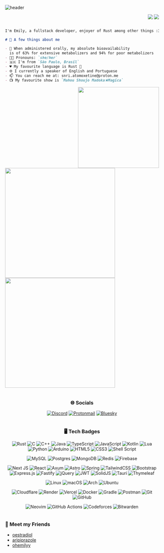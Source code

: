 

![header](https://capsule-render.vercel.app/api?type=transparent&height=80&text=Hi%20There%20:3&animation=twinkling&fontColor=8f2aaf&fontAlign=20&fontAlignY=65&desc=Welcome%20to%20my%20github%20profile&descAlign=24&descAlignY=90)

<div align="right">
  <a href="https://wakatime.com/@018d3462-350e-45de-9313-54c691215fd0"><img src="https://wakatime.com/badge/user/018d3462-350e-45de-9313-54c691215fd0.svg?style=for-the-badge"></a>
  <img src="https://komarev.com/ghpvc/?username=atomoxetine&style=for-the-badge">
</div>

```md

I'm Emily, a fullstack developer, enjoyer of Rust among other things :3

# 💭 A few things about me

- 💊 When administered orally, my absolute bioavailability
  is of 63% for extensive metabolizers and 94% for poor metabolizers
- 🏳️‍⚧️ Pronouns: `she/her`
- 🇧🇷 I'm from `São Paulo, Brasil`
- ♥️ My favourite language is Rust 🦀
- 🌐 I currently a speaker of English and Portuguese
- 📫 You can reach me at: snri.atomoxetine@proton.me
- 📺 My favourite show is `Mahou Shoujo Madoka★Magica`
```

<div>
  <img align="right" src="https://github.com/user-attachments/assets/471edd7b-5cf7-4169-a025-fcc002f576df" width="265">
  <div align="left">
    <img src="https://readme-stats-eta-six.vercel.app/api?username=atomoxetine&theme=midnight-purple&show_icons=true&hide_border=true&count_private=true&show=reviews,prs_merged" width="360">
    <br>
    <img src="https://readme-stats-eta-six.vercel.app/api/wakatime/?username=atomoxetine&theme=midnight-purple&hide_border=true&layout=compact&hide_progress=true&langs_count=20" width="360">
  </div>
</div>

#

<h3 align="center">🌐 Socials</h3>
<div align="center">

[![Discord](https://img.shields.io/badge/Discord-%235865F2.svg?style=for-the-badge&logo=discord&logoColor=white)](https://discordapp.com/channels/@me/400491882028728321/)
[![Protonmail](https://img.shields.io/badge/ProtonMail-8B89CC?style=for-the-badge&logo=protonmail&logoColor=white)](mailto:snri.atomoxetine@proton.me)
[![Bluesky](https://img.shields.io/badge/Bluesky-%230285FF?style=for-the-badge&logo=Bluesky&logoColor=white)](https://bsky.logemi.xyz)

</div>

#

<h3 align="center">🖥️ Tech Badges</h3>
<div align="center">

![Rust](https://img.shields.io/badge/rust-%23000000.svg?style=for-the-badge&logo=rust&logoColor=white)
![C](https://img.shields.io/badge/c-%2300599C.svg?style=for-the-badge&logo=c&logoColor=white)
![C++](https://img.shields.io/badge/c++-%2300599C.svg?style=for-the-badge&logo=c%2B%2B&logoColor=white)
![Java](https://img.shields.io/badge/java-%23ED8B00.svg?style=for-the-badge&logo=openjdk&logoColor=white)
![TypeScript](https://img.shields.io/badge/typescript-%23007ACC.svg?style=for-the-badge&logo=typescript&logoColor=white)
![JavaScript](https://img.shields.io/badge/javascript-%23323330.svg?style=for-the-badge&logo=javascript&logoColor=%23F7DF1E)
![Kotlin](https://img.shields.io/badge/kotlin-%237F52FF.svg?style=for-the-badge&logo=kotlin&logoColor=white)
![Lua](https://img.shields.io/badge/lua-%232C2D72.svg?style=for-the-badge&logo=lua&logoColor=white)
![Python](https://img.shields.io/badge/python-3670A0?style=for-the-badge&logo=python&logoColor=ffdd54)
![Arduino](https://img.shields.io/badge/-Arduino-00979D?style=for-the-badge&logo=Arduino&logoColor=white)
![HTML5](https://img.shields.io/badge/html5-%23E34F26.svg?style=for-the-badge&logo=html5&logoColor=white)
![CSS3](https://img.shields.io/badge/css3-%231572B6.svg?style=for-the-badge&logo=css3&logoColor=white)
![Shell Script](https://img.shields.io/badge/shell_script-%23121011.svg?style=for-the-badge&logo=gnu-bash&logoColor=white)

![MySQL](https://img.shields.io/badge/mysql-4479A1.svg?style=for-the-badge&logo=mysql&logoColor=white)
![Postgres](https://img.shields.io/badge/postgres-%23316192.svg?style=for-the-badge&logo=postgresql&logoColor=white)
![MongoDB](https://img.shields.io/badge/MongoDB-%234ea94b.svg?style=for-the-badge&logo=mongodb&logoColor=white)
![Redis](https://img.shields.io/badge/redis-%23DD0031.svg?style=for-the-badge&logo=redis&logoColor=white)
![Firebase](https://img.shields.io/badge/firebase-a08021?style=for-the-badge&logo=firebase&logoColor=ffcd34)

![Next JS](https://img.shields.io/badge/Next-black?style=for-the-badge&logo=next.js&logoColor=white)
![React](https://img.shields.io/badge/react-%2320232a.svg?style=for-the-badge&logo=react&logoColor=%2361DAFB)
![Axum](https://img.shields.io/badge/Axum-%23FF7733?style=for-the-badge&logo=Rust&logoColor=white)
![Astro](https://img.shields.io/badge/astro-%232C2052.svg?style=for-the-badge&logo=astro&logoColor=white)
![Spring](https://img.shields.io/badge/spring-%236DB33F.svg?style=for-the-badge&logo=spring&logoColor=white)
![TailwindCSS](https://img.shields.io/badge/tailwindcss-%2338B2AC.svg?style=for-the-badge&logo=tailwind-css&logoColor=white)
![Bootstrap](https://img.shields.io/badge/bootstrap-%238511FA.svg?style=for-the-badge&logo=bootstrap&logoColor=white)
![Express.js](https://img.shields.io/badge/express.js-%23404d59.svg?style=for-the-badge&logo=express&logoColor=%2361DAFB)
![Fastify](https://img.shields.io/badge/fastify-%23000000.svg?style=for-the-badge&logo=fastify&logoColor=white)
![jQuery](https://img.shields.io/badge/jquery-%230769AD.svg?style=for-the-badge&logo=jquery&logoColor=white)
![JWT](https://img.shields.io/badge/JWT-black?style=for-the-badge&logo=JSON%20web%20tokens)
![SolidJS](https://img.shields.io/badge/SolidJS-2c4f7c?style=for-the-badge&logo=solid&logoColor=c8c9cb)
![Tauri](https://img.shields.io/badge/tauri-%2324C8DB.svg?style=for-the-badge&logo=tauri&logoColor=%23FFFFFF)
![Thymeleaf](https://img.shields.io/badge/Thymeleaf-%23005C0F.svg?style=for-the-badge&logo=Thymeleaf&logoColor=white)

![Linux](https://img.shields.io/badge/Linux-FCC624?style=for-the-badge&logo=linux&logoColor=black)
![macOS](https://img.shields.io/badge/mac%20os-000000?style=for-the-badge&logo=macos&logoColor=F0F0F0)
![Arch](https://img.shields.io/badge/Arch%20Linux-1793D1?logo=arch-linux&logoColor=fff&style=for-the-badge)
![Ubuntu](https://img.shields.io/badge/Ubuntu-E95420?style=for-the-badge&logo=ubuntu&logoColor=white)

![Cloudflare](https://img.shields.io/badge/Cloudflare-F38020?style=for-the-badge&logo=Cloudflare&logoColor=white)
![Render](https://img.shields.io/badge/Render-%46E3B7.svg?style=for-the-badge&logo=render&logoColor=white)
![Vercel](https://img.shields.io/badge/vercel-%23000000.svg?style=for-the-badge&logo=vercel&logoColor=white)
![Docker](https://img.shields.io/badge/docker-%230db7ed.svg?style=for-the-badge&logo=docker&logoColor=white)
![Gradle](https://img.shields.io/badge/Gradle-02303A.svg?style=for-the-badge&logo=Gradle&logoColor=white)
![Postman](https://img.shields.io/badge/Postman-FF6C37?style=for-the-badge&logo=postman&logoColor=white)
![Git](https://img.shields.io/badge/git-%23F05033.svg?style=for-the-badge&logo=git&logoColor=white)
![GitHub](https://img.shields.io/badge/github-%23121011.svg?style=for-the-badge&logo=github&logoColor=white)

![Neovim](https://img.shields.io/badge/NeoVim-%2357A143.svg?&style=for-the-badge&logo=neovim&logoColor=white)
![GitHub Actions](https://img.shields.io/badge/github%20actions-%232671E5.svg?style=for-the-badge&logo=githubactions&logoColor=white)
![Codeforces](https://img.shields.io/badge/Codeforces-445f9d?style=for-the-badge&logo=Codeforces&logoColor=white)
![Bitwarden](https://img.shields.io/badge/bitwarden-%23175DDC.svg?style=for-the-badge&logo=bitwarden&logoColor=white)

</div>

#

### 👥 Meet my Friends

- [oestradiol](https://github.com/oestradiol/)
- [aripiprazole](https://github.com/aripiprazole/)
- [ohemilyy](https://github.com/ohemilyy/)
